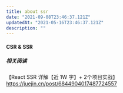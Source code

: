```yaml
---
title: about ssr
date: "2021-09-08T23:46:37.121Z"
updatedAt: "2021-05-16T23:46:37.121Z"
description: ""
---
```


#### CSR & SSR


##### 相关阅读
【React SSR 详解【近 1W 字】+ 2个项目实战】https://juejin.cn/post/6844904017487724557